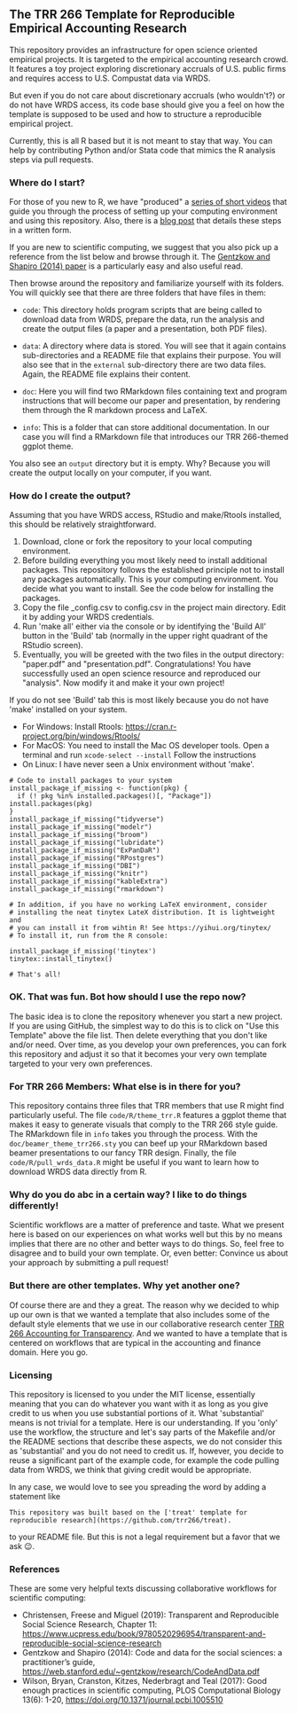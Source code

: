 ## The TRR 266 Template for Reproducible Empirical Accounting Research 

This repository provides an infrastructure for open science oriented empirical projects. It is targeted to the empirical accounting research crowd. It features a toy project exploring discretionary accruals of U.S. public firms and requires access to U.S. Compustat data via WRDS.

But even if you do not care about discretionary accruals (who wouldn't?) or do not have WRDS access, its code base should give you a feel on how the template is supposed to be used and how to structure a reproducible empirical project.

Currently, this is all R based but it is not meant to stay that way. You can help by contributing Python and/or Stata code that mimics the R analysis steps via pull requests.


### Where do I start?

For those of you new to R, we have "produced" a [series of short videos](https://www.youtube.com/playlist?list=PL-9XqvJlFJ-5NDUXubrbvF3aEQPeoAki3) that guide you through the process of setting up your computing environment and using this repository. Also, there is a [blog post](https://joachim-gassen.github.io/2021/03/get-a-treat/) that details these steps in a written form.

If you are new to scientific computing, we suggest that you also pick up a reference from the list below and browse through it. The [Gentzkow and Shapiro (2014) paper](https://web.stanford.edu/~gentzkow/research/CodeAndData.pdf) is a particularly easy and also useful read. 

Then browse around the repository and familiarize yourself with its folders. You will quickly see that there are three folders that have files in them:

- `code`: This directory holds program scripts that are being called to download data from WRDS, prepare the data, run the analysis and create the output files (a paper and a presentation, both PDF files).

- `data`: A directory where data is stored. You will see that it again contains sub-directories and a README file that explains their purpose. You will also see that in the `external` sub-directory there are two data files. Again, the README file explains their content.

- `doc`: Here you will find two RMarkdown files containing text and program instructions that will become our paper and presentation, by rendering them through the R markdown process and LaTeX.

- `info`: This is a folder that can store additional documentation. In our case you will find a RMarkdown file that introduces our TRR 266-themed ggplot theme.

You also see an `output` directory but it is empty. Why? Because you will create the output locally on your computer, if you want.


### How do I create the output?

Assuming that you have WRDS access, RStudio and make/Rtools installed, this should be relatively straightforward.

1. Download, clone or fork the repository to your local computing environment.
2. Before building everything you most likely need to install additional packages. This repository follows the established principle not to install any packages automatically. This is your computing environment. You decide what you want to install. See the code below for installing the packages.
3. Copy the file _config.csv to config.csv in the project main directory. Edit it by adding your WRDS credentials. 
4. Run 'make all' either via the console or by identifying the 'Build All' button in the 'Build' tab (normally in the upper right quadrant of the RStudio screen). 
5. Eventually, you will be greeted with the two files in the output directory: "paper.pdf" and "presentation.pdf". Congratulations! You have successfully used an open science resource and reproduced our "analysis". Now modify it and make it your own project!

If you do not see 'Build' tab this is most likely because you do not have 'make' installed on your system. 
  - For Windows: Install Rtools: https://cran.r-project.org/bin/windows/Rtools/
  - For MacOS: You need to install the Mac OS developer tools. Open a terminal and run `xcode-select --install` Follow the instructions
  - On Linux: I have never seen a Unix environment without 'make'. 

```
# Code to install packages to your system
install_package_if_missing <- function(pkg) {
  if (! pkg %in% installed.packages()[, "Package"]) install.packages(pkg)
}
install_package_if_missing("tidyverse")
install_package_if_missing("modelr")
install_package_if_missing("broom")
install_package_if_missing("lubridate")
install_package_if_missing("ExPanDaR")
install_package_if_missing("RPostgres")
install_package_if_missing("DBI")
install_package_if_missing("knitr")
install_package_if_missing("kableExtra")
install_package_if_missing("rmarkdown")

# In addition, if you have no working LaTeX environment, consider
# installing the neat tinytex LateX distribution. It is lightweight and
# you can install it from wihtin R! See https://yihui.org/tinytex/
# To install it, run from the R console:

install_package_if_missing('tinytex')
tinytex::install_tinytex()

# That's all!
```

### OK. That was fun. Bot how should I use the repo now?

The basic idea is to clone the repository whenever you start a new project. If you are using GitHub, the simplest way to do this is to click on "Use this Template" above the file list. Then delete everything that you don't like and/or need. Over time, as you develop your own preferences, you can fork this repository and adjust it so that it becomes your very own template targeted to your very own preferences.


### For TRR 266 Members: What else is in there for you?

This repository contains three files that TRR members that use R might find particularly useful. The file `code/R/theme_trr.R` features a ggplot theme that makes it easy to generate visuals that comply to the TRR 266 style guide. The RMarkdown file in `info` takes you through the process. With the `doc/beamer_theme_trr266.sty` you can beef up your RMarkdown based beamer presentations to our fancy TRR design. Finally, the file `code/R/pull_wrds_data.R` might be useful if you want to learn how to download WRDS data directly from R.


### Why do you do abc in a certain way? I like to do things differently!

Scientific workflows are a matter of preference and taste. What we present here is based on our experiences on what works well but this by no means implies that there are no other and better ways to do things. So, feel free to disagree and to build your own template. Or, even better: Convince us about your approach by submitting a pull request!


### But there are other templates. Why yet another one?

Of course there are and they a great. The reason why we decided to whip up our own is that we wanted a template that also includes some of the default style elements that we use in our collaborative research center [TRR 266 Accounting for Transparency](https://accounting-for-transparency.de). And we wanted to have a template that is centered on workflows that are typical in the accounting and finance domain. Here you go.


### Licensing

This repository is licensed to you under the MIT license, essentially meaning that you can do whatever you want with it as long as you give credit to us when you use substantial portions of it. What 'substantial' means is not trivial for a template. Here is our understanding. If you 'only' use the workflow, the structure and let's say parts of the Makefile and/or the README sections that describe these aspects, we do not consider this as 'substantial' and you do not need to credit us. If, however, you decide to reuse a significant part of the example code, for example the code pulling data from WRDS, we think that giving credit would be appropriate.

In any case, we would love to see you spreading the word by adding a statement like 

```
This repository was built based on the ['treat' template for reproducible research](https://github.com/trr266/treat).
```

to your README file. But this is not a legal requirement but a favor that we ask 😉.


### References

These are some very helpful texts discussing collaborative workflows for scientific computing:

- Christensen, Freese and Miguel (2019): Transparent and Reproducible Social Science Research, Chapter 11: https://www.ucpress.edu/book/9780520296954/transparent-and-reproducible-social-science-research
- Gentzkow and Shapiro (2014): Code and data for the social sciences:
a practitioner’s guide, https://web.stanford.edu/~gentzkow/research/CodeAndData.pdf
- Wilson, Bryan, Cranston, Kitzes, Nederbragt and Teal (2017): Good enough practices in scientific computing, PLOS Computational Biology 13(6): 1-20, https://doi.org/10.1371/journal.pcbi.1005510


